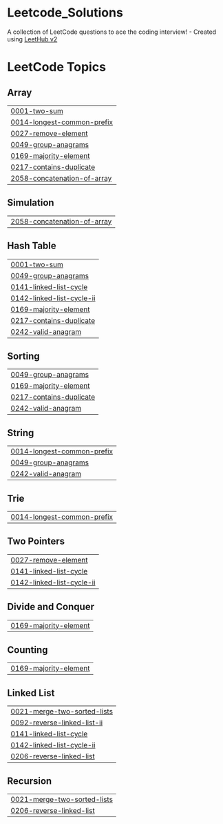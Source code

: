 # Leetcode_Solutions
A collection of LeetCode questions to ace the coding interview! - Created using [LeetHub v2](https://github.com/arunbhardwaj/LeetHub-2.0)

<!---LeetCode Topics Start-->
# LeetCode Topics
## Array
|  |
| ------- |
| [0001-two-sum](https://github.com/meenakshisri/Leetcode_Solutions/tree/master/0001-two-sum) |
| [0014-longest-common-prefix](https://github.com/meenakshisri/Leetcode_Solutions/tree/master/0014-longest-common-prefix) |
| [0027-remove-element](https://github.com/meenakshisri/Leetcode_Solutions/tree/master/0027-remove-element) |
| [0049-group-anagrams](https://github.com/meenakshisri/Leetcode_Solutions/tree/master/0049-group-anagrams) |
| [0169-majority-element](https://github.com/meenakshisri/Leetcode_Solutions/tree/master/0169-majority-element) |
| [0217-contains-duplicate](https://github.com/meenakshisri/Leetcode_Solutions/tree/master/0217-contains-duplicate) |
| [2058-concatenation-of-array](https://github.com/meenakshisri/Leetcode_Solutions/tree/master/2058-concatenation-of-array) |
## Simulation
|  |
| ------- |
| [2058-concatenation-of-array](https://github.com/meenakshisri/Leetcode_Solutions/tree/master/2058-concatenation-of-array) |
## Hash Table
|  |
| ------- |
| [0001-two-sum](https://github.com/meenakshisri/Leetcode_Solutions/tree/master/0001-two-sum) |
| [0049-group-anagrams](https://github.com/meenakshisri/Leetcode_Solutions/tree/master/0049-group-anagrams) |
| [0141-linked-list-cycle](https://github.com/meenakshisri/Leetcode_Solutions/tree/master/0141-linked-list-cycle) |
| [0142-linked-list-cycle-ii](https://github.com/meenakshisri/Leetcode_Solutions/tree/master/0142-linked-list-cycle-ii) |
| [0169-majority-element](https://github.com/meenakshisri/Leetcode_Solutions/tree/master/0169-majority-element) |
| [0217-contains-duplicate](https://github.com/meenakshisri/Leetcode_Solutions/tree/master/0217-contains-duplicate) |
| [0242-valid-anagram](https://github.com/meenakshisri/Leetcode_Solutions/tree/master/0242-valid-anagram) |
## Sorting
|  |
| ------- |
| [0049-group-anagrams](https://github.com/meenakshisri/Leetcode_Solutions/tree/master/0049-group-anagrams) |
| [0169-majority-element](https://github.com/meenakshisri/Leetcode_Solutions/tree/master/0169-majority-element) |
| [0217-contains-duplicate](https://github.com/meenakshisri/Leetcode_Solutions/tree/master/0217-contains-duplicate) |
| [0242-valid-anagram](https://github.com/meenakshisri/Leetcode_Solutions/tree/master/0242-valid-anagram) |
## String
|  |
| ------- |
| [0014-longest-common-prefix](https://github.com/meenakshisri/Leetcode_Solutions/tree/master/0014-longest-common-prefix) |
| [0049-group-anagrams](https://github.com/meenakshisri/Leetcode_Solutions/tree/master/0049-group-anagrams) |
| [0242-valid-anagram](https://github.com/meenakshisri/Leetcode_Solutions/tree/master/0242-valid-anagram) |
## Trie
|  |
| ------- |
| [0014-longest-common-prefix](https://github.com/meenakshisri/Leetcode_Solutions/tree/master/0014-longest-common-prefix) |
## Two Pointers
|  |
| ------- |
| [0027-remove-element](https://github.com/meenakshisri/Leetcode_Solutions/tree/master/0027-remove-element) |
| [0141-linked-list-cycle](https://github.com/meenakshisri/Leetcode_Solutions/tree/master/0141-linked-list-cycle) |
| [0142-linked-list-cycle-ii](https://github.com/meenakshisri/Leetcode_Solutions/tree/master/0142-linked-list-cycle-ii) |
## Divide and Conquer
|  |
| ------- |
| [0169-majority-element](https://github.com/meenakshisri/Leetcode_Solutions/tree/master/0169-majority-element) |
## Counting
|  |
| ------- |
| [0169-majority-element](https://github.com/meenakshisri/Leetcode_Solutions/tree/master/0169-majority-element) |
## Linked List
|  |
| ------- |
| [0021-merge-two-sorted-lists](https://github.com/meenakshisri/Leetcode_Solutions/tree/master/0021-merge-two-sorted-lists) |
| [0092-reverse-linked-list-ii](https://github.com/meenakshisri/Leetcode_Solutions/tree/master/0092-reverse-linked-list-ii) |
| [0141-linked-list-cycle](https://github.com/meenakshisri/Leetcode_Solutions/tree/master/0141-linked-list-cycle) |
| [0142-linked-list-cycle-ii](https://github.com/meenakshisri/Leetcode_Solutions/tree/master/0142-linked-list-cycle-ii) |
| [0206-reverse-linked-list](https://github.com/meenakshisri/Leetcode_Solutions/tree/master/0206-reverse-linked-list) |
## Recursion
|  |
| ------- |
| [0021-merge-two-sorted-lists](https://github.com/meenakshisri/Leetcode_Solutions/tree/master/0021-merge-two-sorted-lists) |
| [0206-reverse-linked-list](https://github.com/meenakshisri/Leetcode_Solutions/tree/master/0206-reverse-linked-list) |
<!---LeetCode Topics End-->